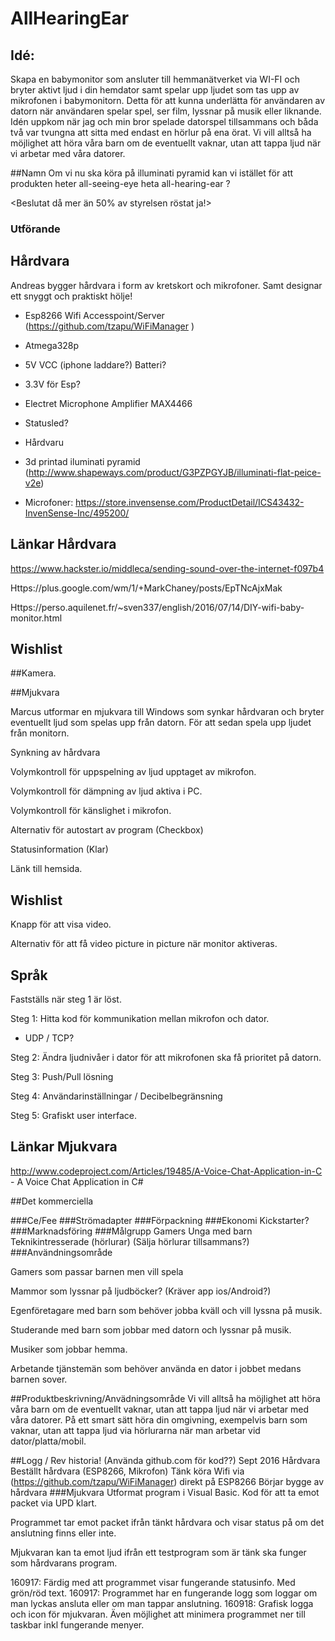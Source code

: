﻿# AllHearingEar
## Idé:
Skapa en babymonitor som ansluter till hemmanätverket via WI-FI och bryter aktivt ljud i din hemdator samt spelar upp ljudet som tas upp av mikrofonen i babymonitorn.
Detta för att kunna underlätta för användaren av datorn när användaren spelar spel, ser film, lyssnar på musik eller liknande.
Idén uppkom när jag och min bror spelade datorspel tillsammans och båda två var tvungna att sitta med endast en hörlur på ena örat.
Vi vill alltså ha möjlighet att höra våra barn om de eventuellt vaknar, utan att tappa ljud när vi arbetar med våra datorer.

##Namn
Om vi nu ska köra på illuminati pyramid kan vi istället för att produkten heter all-seeing-eye heta all-hearing-ear ?

<Beslutat då mer än 50% av styrelsen röstat ja!>

### Utförande

## Hårdvara

Andreas bygger hårdvara i form av kretskort och mikrofoner. Samt designar ett snyggt och praktiskt hölje!

- Esp8266 Wifi Accesspoint/Server (https://github.com/tzapu/WiFiManager )

- Atmega328p

- 5V VCC (iphone laddare?) Batteri?

- 3.3V för Esp?

- Electret Microphone Amplifier MAX4466

- Statusled?

- Hårdvaru

- 3d printad iluminati pyramid (http://www.shapeways.com/product/G3PZPGYJB/illuminati-flat-peice-v2e)

- Microfoner: https://store.invensense.com/ProductDetail/ICS43432-InvenSense-Inc/495200/

## Länkar Hårdvara

https://www.hackster.io/middleca/sending-sound-over-the-internet-f097b4

Https://plus.google.com/wm/1/+MarkChaney/posts/EpTNcAjxMak

Https://perso.aquilenet.fr/~sven337/english/2016/07/14/DIY-wifi-baby-monitor.html

## Wishlist

##Kamera.

##Mjukvara

Marcus utformar en mjukvara till Windows som synkar hårdvaran och bryter eventuellt ljud som spelas upp från datorn. För att sedan spela upp ljudet från monitorn.

Synkning av hårdvara

Volymkontroll för uppspelning av ljud upptaget av mikrofon.

Volymkontroll för dämpning av ljud aktiva i PC.

Volymkontroll för känslighet i mikrofon.

Alternativ för autostart av program (Checkbox)

Statusinformation (Klar)

Länk till hemsida.

## Wishlist

Knapp för att visa video.

Alternativ för att få video picture in picture när monitor aktiveras.

## Språk

Fastställs när steg 1 är löst.

Steg 1: Hitta kod för kommunikation mellan mikrofon och dator.
- UDP / TCP?

Steg 2: Ändra ljudnivåer i dator för att mikrofonen ska få prioritet på datorn.

Steg 3: Push/Pull lösning

Steg 4: Användarinställningar / Decibelbegränsning

Steg 5: Grafiskt user interface.

## Länkar Mjukvara

http://www.codeproject.com/Articles/19485/A-Voice-Chat-Application-in-C - A Voice Chat Application in C#

##Det kommerciella

###Ce/Fee
###Strömadapter
###Förpackning
###Ekonomi
Kickstarter?
###Marknadsföring
###Målgrupp
Gamers
Unga med barn
Teknikintresserade (hörlurar) (Sälja hörlurar tillsammans?)
###Användningsområde

Gamers som passar barnen men vill spela

Mammor som lyssnar på ljudböcker? (Kräver app ios/Android?)

Egenföretagare med barn som behöver jobba kväll och vill lyssna på musik.

Studerande med barn som jobbar med datorn och lyssnar på musik.

Musiker som jobbar hemma.

Arbetande tjänstemän som behöver använda en dator i jobbet medans barnen sover.

##Produktbeskrivning/Anvädningsområde
Vi vill alltså ha möjlighet att höra våra barn om de eventuellt vaknar, utan att tappa ljud när vi arbetar med våra datorer.
På ett smart sätt höra din omgivning, exempelvis barn som vaknar, utan att tappa ljud via hörlurarna när man arbetar vid dator/platta/mobil.

##Logg / Rev historia! (Använda github.com för kod??)
Sept 2016
Hårdvara
Beställt hårdvara (ESP8266, Mikrofon)
Tänk köra Wifi via (https://github.com/tzapu/WiFiManager) direkt på ESP8266
Börjar bygge av hårdvara
###Mjukvara
Utformat program i Visual Basic. Kod för att ta emot packet via UPD klart.

Programmet tar emot packet ifrån tänkt hårdvara och visar status på om det anslutning finns eller inte.

Mjukvaran kan ta emot ljud ifrån ett testprogram som är tänk ska funger som hårdvarans program.

160917: Färdig med att programmet visar fungerande statusinfo. Med grön/röd text.
160917: Programmet har en fungerande logg som loggar om man lyckas ansluta eller om man tappar anslutning.
160918: Grafisk logga och icon för mjukvaran. Även möjlighet att minimera programmet ner till taskbar inkl fungerande menyer.


